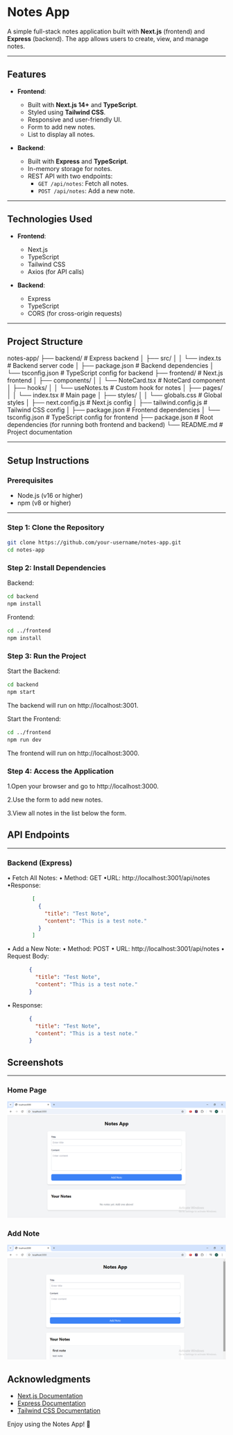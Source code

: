 # Notes App

A simple full-stack notes application built with **Next.js** (frontend) and **Express** (backend). The app allows users to create, view, and manage notes.

---

## Features

- **Frontend**:
  - Built with **Next.js 14+** and **TypeScript**.
  - Styled using **Tailwind CSS**.
  - Responsive and user-friendly UI.
  - Form to add new notes.
  - List to display all notes.

- **Backend**:
  - Built with **Express** and **TypeScript**.
  - In-memory storage for notes.
  - REST API with two endpoints:
    - `GET /api/notes`: Fetch all notes.
    - `POST /api/notes`: Add a new note.

---

## Technologies Used

- **Frontend**:
  - Next.js
  - TypeScript
  - Tailwind CSS
  - Axios (for API calls)

- **Backend**:
  - Express
  - TypeScript
  - CORS (for cross-origin requests)

---

## Project Structure
notes-app/
├── backend/ # Express backend
│ ├── src/
│ │ └── index.ts # Backend server code
│ ├── package.json # Backend dependencies
│ └── tsconfig.json # TypeScript config for backend
├── frontend/ # Next.js frontend
│ ├── components/
│ │ └── NoteCard.tsx # NoteCard component
│ ├── hooks/
│ │ └── useNotes.ts # Custom hook for notes
│ ├── pages/
│ │ └── index.tsx # Main page
│ ├── styles/
│ │ └── globals.css # Global styles
│ ├── next.config.js # Next.js config
│ ├── tailwind.config.js # Tailwind CSS config
│ ├── package.json # Frontend dependencies
│ └── tsconfig.json # TypeScript config for frontend
├── package.json # Root dependencies (for running both frontend and backend)
└── README.md # Project documentation


---

## Setup Instructions

### Prerequisites

- Node.js (v16 or higher)
- npm (v8 or higher)

---

### Step 1: Clone the Repository
```bash
git clone https://github.com/your-username/notes-app.git
cd notes-app
```
### Step 2: Install Dependencies

Backend:
```bash
cd backend
npm install
```
Frontend:
```bash
cd ../frontend
npm install
``` 

### Step 3: Run the Project
Start the Backend:
```bash
cd backend
npm start
```
The backend will run on http://localhost:3001.

Start the Frontend:
```bash
cd ../frontend
npm run dev
```
The frontend will run on http://localhost:3000.

### Step 4: Access the Application
1.Open your browser and go to http://localhost:3000.

2.Use the form to add new notes.

3.View all notes in the list below the form.

## API Endpoints
---
### Backend (Express)
• Fetch All Notes:
   • Method: GET
   •URL: http://localhost:3001/api/notes
   •Response:
```json
        [
          {
            "title": "Test Note",
            "content": "This is a test note."
          }
        ]
```
• Add a New Note:
   • Method: POST
   • URL: http://localhost:3001/api/notes
   • Request Body:  
```json 
       {
         "title": "Test Note",
         "content": "This is a test note."
       }
```
   • Response:
```json
       {
         "title": "Test Note",
         "content": "This is a test note."
       }
```
## Screenshots
---
### Home Page
![Home Page](screenshots/HomePage.png)

### Add Note
![Home Page](screenshots/AddNote.png)


## Acknowledgments

- [Next.js Documentation](https://nextjs.org/docs)
- [Express Documentation](https://expressjs.com/)
- [Tailwind CSS Documentation](https://tailwindcss.com/docs)


Enjoy using the Notes App! 🚀